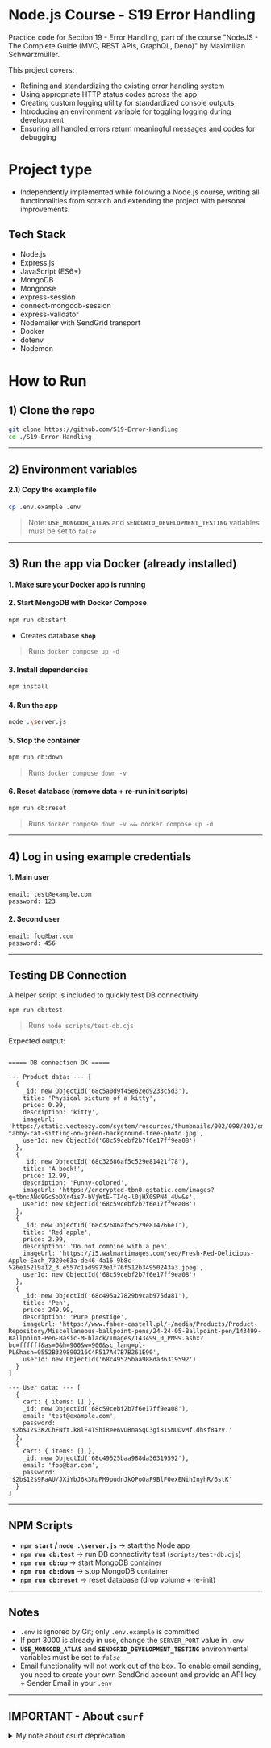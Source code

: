 # Node.js Course - S19 Error Handling

Practice code for Section 19 - Error Handling, part of the course "NodeJS - The Complete Guide (MVC, REST APIs, GraphQL, Deno)" by Maximilian Schwarzmüller.

This project covers:
- Refining and standardizing the existing error handling system
- Using appropriate HTTP status codes across the app
- Creating custom logging utility for standardized console outputs
- Introducing an environment variable for toggling logging during development
- Ensuring all handled errors return meaningful messages and codes for debugging

# Project type
- Independently implemented while following a Node.js course, writing all functionalities from scratch and extending the project with personal improvements.

## Tech Stack
- Node.js
- Express.js
- JavaScript (ES6+)
- MongoDB
- Mongoose
- express-session
- connect-mongodb-session
- express-validator
- Nodemailer with SendGrid transport
- Docker
- dotenv
- Nodemon
  
# How to Run

## 1) Clone the repo
```bash
git clone https://github.com/S19-Error-Handling
cd ./S19-Error-Handling
```

---

## 2) Environment variables

#### 2.1) Copy the example file
```bash
cp .env.example .env
```
> Note: **`USE_MONGODB_ATLAS`** and **`SENDGRID_DEVELOPMENT_TESTING`** variables must be set to _`false`_

---

## 3) Run the app via Docker (already installed)

#### 1. Make sure your Docker app is running

#### 2. Start MongoDB with Docker Compose
   ```bash
   npm run db:start
   ```
   - Creates database **`shop`**
> Runs `docker compose up -d`

#### 3. Install dependencies
   ```bash
   npm install
   ```

#### 4. Run the app
```bash
node .\server.js
```

#### 5. Stop the container
   ```bash
   npm run db:down
   ```
> Runs `docker compose down -v`

#### 6. Reset database (remove data + re-run init scripts)
   ```bash
   npm run db:reset
   ```
> Runs `docker compose down -v && docker compose up -d`

---

## 4) Log in using example credentials

#### 1. Main user
```code
email: test@example.com
password: 123
```

#### 2. Second user
```code
email: foo@bar.com
password: 456
```

---

## Testing DB Connection
A helper script is included to quickly test DB connectivity

```bash
npm run db:test
```
> Runs `node scripts/test-db.cjs`

Expected output:
```

===== DB connection OK =====

--- Product data: --- [
  {
    _id: new ObjectId('68c5a0d9f45e62ed9233c5d3'),
    title: 'Physical picture of a kitty',
    price: 0.99,
    description: 'kitty',
    imageUrl: 'https://static.vecteezy.com/system/resources/thumbnails/002/098/203/small/silver-tabby-cat-sitting-on-green-background-free-photo.jpg',
    userId: new ObjectId('68c59cebf2b7f6e17ff9ea08')
  },
  {
    _id: new ObjectId('68c32686af5c529e81421f78'),
    title: 'A book!',
    price: 12.99,
    description: 'Funny-colored',
    imageUrl: 'https://encrypted-tbn0.gstatic.com/images?q=tbn:ANd9GcSoDXr4is7-bVjWtE-TI4q-l0jHX0SPN4_4Uw&s',
    userId: new ObjectId('68c59cebf2b7f6e17ff9ea08')
  },
  {
    _id: new ObjectId('68c32686af5c529e814266e1'),
    title: 'Red apple',
    price: 2.99,
    description: 'Do not combine with a pen',
    imageUrl: 'https://i5.walmartimages.com/seo/Fresh-Red-Delicious-Apple-Each_7320e63a-de46-4a16-9b8c-526e15219a12_3.e557c1ad9973e1f76f512b34950243a3.jpeg',
    userId: new ObjectId('68c59cebf2b7f6e17ff9ea08')
  },
  {
    _id: new ObjectId('68c495a27829b9cab975da81'),
    title: 'Pen',
    price: 249.99,
    description: 'Pure prestige',
    imageUrl: 'https://www.faber-castell.pl/-/media/Products/Product-Repository/Miscellaneous-ballpoint-pens/24-24-05-Ballpoint-pen/143499-Ballpoint-Pen-Basic-M-black/Images/143499_0_PM99.ashx?bc=ffffff&as=0&h=900&w=900&sc_lang=pl-PL&hash=0552B329890216C4F517A47B7B261E90',
    userId: new ObjectId('68c49525baa988da36319592')
  }
]

--- User data: --- [
  {
    cart: { items: [] },
    _id: new ObjectId('68c59cebf2b7f6e17ff9ea08'),
    email: 'test@example.com',
    password: '$2b$12$3K2ChFNft.k8lF4TShiRee6vOBnaSqC3gi81SNUDvMf.dhsf84zv.'
  },
  {
    cart: { items: [] },
    _id: new ObjectId('68c49525baa988da36319592'),
    email: 'foo@bar.com',
    password: '$2b$12$9FaAU/JXiYbJ6k3RuPM9pudnJkOPoQaF9BlF0exENihInyhR/6stK'
  }
]

```

---

## NPM Scripts

- **`npm start` / `node .\server.js`** → start the Node app
- **`npm run db:test`** → run DB connectivity test (`scripts/test-db.cjs`)
- **`npm run db:up`** → start MongoDB container
- **`npm run db:down`** → stop MongoDB container
- **`npm run db:reset`** → reset database (drop volume + re-init)

---

## Notes
- `.env` is ignored by Git; only `.env.example` is committed
- If port 3000 is already in use, change the `SERVER_PORT` value in `.env`
- **`USE_MONGODB_ATLAS`** and **`SENDGRID_DEVELOPMENT_TESTING`** environmental variables must be set to _`false`_
- Email functionality will not work out of the box. To enable email sending, you need to create your own SendGrid account and provide an API key + Sender Email in your `.env`

---

## IMPORTANT - About `csurf`

<details>
  <summary>My note about csurf deprecation</summary>
  
<br>
<b>I know that <code>csurf</code> has been marked as deprecated.</b>
<br><br>
This Node.js course was created a few years ago using <code>csurf</code>, before the development team deprecated this package. Maximillian explained the general principle of CSRF attacks and used <code>csurf</code> for demonstration purposes.
<br><br>
Since the attacks are only simulated locally in our code and this is a course repository after all <i>(though I put my heart into every single one of them)</i>, I will continue using <code>csurf</code> until I decide otherwise.

</details>

